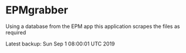 # EPMgrabber
Using a database from the EPM app this application scrapes the files as required


Latest backup: Sun Sep 1 08:00:01 UTC 2019
